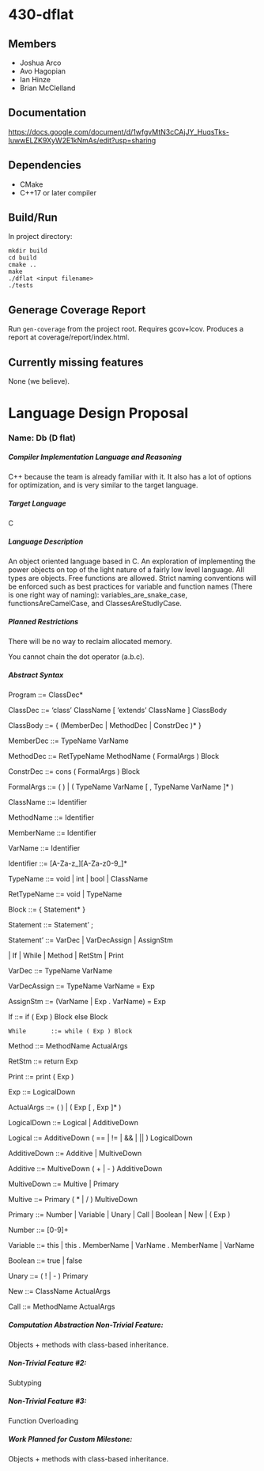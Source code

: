 # 430-dflat

## Members
- Joshua Arco
- Avo Hagopian
- Ian Hinze
- Brian McClelland

## Documentation
https://docs.google.com/document/d/1wfgvMtN3cCAjJY_HuqsTks-IuwwELZK9XyW2E1kNmAs/edit?usp=sharing

## Dependencies
- CMake
- C++17 or later compiler

## Build/Run
In project directory:
```
mkdir build
cd build
cmake ..
make
./dflat <input filename>
./tests
```

## Generage Coverage Report
Run ```gen-coverage``` from the project root. Requires gcov+lcov. Produces a report at coverage/report/index.html.

## Currently missing features
None (we believe).


<h1>Language Design Proposal</h1>
<h3>Name: Db (D flat)</h3>
 
<h5>Compiler Implementation Language and Reasoning</h5>
C++ because the team is already familiar with it. It also has a lot of options for optimization, and is very similar to the target language. 
 
<h5>Target Language</h5>
C
 
<h5>Language Description</h5>
An object oriented language based in C. An exploration of implementing the power objects on top of the light nature of a fairly low level language. All types are objects. Free functions are allowed. Strict naming conventions will be enforced such as best practices for variable and function names (There is one right way of naming): variables_are_snake_case, functionsAreCamelCase, and ClassesAreStudlyCase.
 
<h5>Planned Restrictions</h5>
There will be no way to reclaim allocated memory.

You cannot chain the dot operator (a.b.c). 
 
<h5>Abstract Syntax</h5>

Program 	::= ClassDec*

ClassDec 	::= ‘class’ ClassName [ ‘extends’ ClassName ] ClassBody

ClassBody 	::= { (MemberDec | MethodDec | ConstrDec )* }

MemberDec 	::= TypeName VarName

MethodDec 	::= RetTypeName MethodName ( FormalArgs ) Block

ConstrDec	::= cons ( FormalArgs ) Block

FormalArgs 	::= ( ) | ( TypeName VarName [ , TypeName VarName ]* )

ClassName 	::= Identifier

MethodName	::= Identifier

MemberName ::= Identifier

VarName 	::= Identifier

Identifier 	::= [A-Za-z_][A-Za-z0-9_]*	

TypeName	::= void | int | bool | ClassName

RetTypeName	::= void | TypeName

Block 		::= { Statement* }

Statement 	::= Statement’ ;

Statement’	::= VarDec | VarDecAssign | AssignStm 

| If | While | Method | RetStm | Print

VarDec 	::= TypeName VarName

VarDecAssign	::= TypeName VarName = Exp

AssignStm 	::= (VarName | Exp . VarName) = Exp

If 		::= if ( Exp ) Block else Block

	While 		::= while ( Exp ) Block

Method 	::= MethodName ActualArgs

RetStm 	::= return Exp

Print		::= print ( Exp )


Exp 		::= LogicalDown

ActualArgs	::= ( ) | ( Exp [ , Exp ]* )

LogicalDown	::= Logical | AdditiveDown

Logical		::= AdditiveDown ( == | != | && | || ) LogicalDown

AdditiveDown	::= Additive | MultiveDown

Additive	::= MultiveDown ( + | - ) AdditiveDown

MultiveDown	::= Multive | Primary

Multive		::= Primary ( * | / ) MultiveDown

Primary	::= Number | Variable | Unary | Call | Boolean | New | ( Exp )

Number	::= [0-9]+

Variable	::= this | this . MemberName | VarName . MemberName | VarName

Boolean	::= true | false

Unary		::= ( ! | - ) Primary

New		::= ClassName ActualArgs

Call		::= MethodName ActualArgs

<h5>Computation Abstraction Non-Trivial Feature:</h5>
Objects + methods with class-based inheritance.

<h5>Non-Trivial Feature #2:</h5>
Subtyping

<h5>Non-Trivial Feature #3:</h5>
Function Overloading

<h5>Work Planned for Custom Milestone:</h5>
Objects + methods with class-based inheritance.
